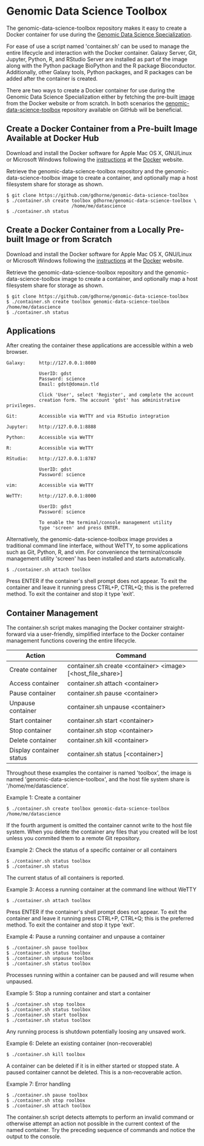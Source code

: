 # Genomic Data Science Toolbox

The genomic-data-science-toolbox repository makes it easy to create a Docker
container for use during the [Genomic Data Science Specialization](https://www.coursera.org/specializations/genomics).

For ease of use a script named 'container.sh' can be used to manage the entire 
lifecycle and interaction with the Docker container. Galaxy Server, Git, 
Jupyter, Python, R, and RStudio Server are installed as part of the image along 
with the Python package BioPython and the R package Bioconductor. Additionally, 
other Galaxy tools, Python packages, and R packages can be added after the 
container is created.

There are two ways to create a Docker container for use during the Genomic Data 
Science Specialization either by fetching the pre-built  [image](https://hub.docker.com/r/gdhorne/genomic-data-science-toolbox/) from the Docker website
or from scratch. In both scenarios the [genomic-data-science-toolbox](https://github.com/gdhorne/genomic-data-science-toolbox) repository
available on GitHub will be beneficial.

## Create a Docker Container from a Pre-built Image Available at Docker Hub 

Download and install the Docker software for Apple Mac OS X, GNU/Linux or 
Microsoft Windows following the  [instructions](http://docs.docker.com/linux/started/) at the [Docker](https://www.docker.com) website.

Retrieve the genomic-data-science-toolbox repository and the 
genomic-data-science-toolbox image to create a container, and optionally 
map a host filesystem share for storage as shown.

	$ git clone https://github.com/gdhorne/genomic-data-science-toolbox
	$ ./container.sh create toolbox gdhorne/genomic-data-science-toolbox \
							/home/me/datascience
	$ ./container.sh status

## Create a Docker Container from a Locally Pre-built Image or from Scratch

Download and install the Docker software for Apple Mac OS X, GNU/Linux or 
Microsoft Windows following the [instructions](http://docs.docker.com/linux/started/) at the [Docker](https://www.docker.com) website.

Retrieve the genomic-data-science-toolbox repository and the
genomic-data-science-toolbox image to create a container, and optionally 
map a host filesystem share for storage as shown.

	$ git clone https://github.com/gdhorne/genomic-data-science-toolbox
	$ ./container.sh create toolbox genomic-data-science-toolbox /home/me/datascience
	$ ./container.sh status

## Applications

After creating the container these applications are accessible within a web 
browser.

	Galaxy:		http://127.0.0.1:8080

				UserID: gdst
				Password: science
				Email: gdst@domain.tld

				Click 'User', select 'Register', and complete the account  
				creation form. The account 'gdst' has administrative privileges.

	Git:		Accessible via WeTTY and via RStudio integration

	Jupyter:	http://127.0.0.1:8888

	Python:		Accessible via WeTTY

	R:			Accessible via WeTTY

	RStudio:	http://127.0.0.1:8787

				UserID: gdst
				Password: science

	vim:		Accessible via WeTTY

	WeTTY:		http://127.0.0.1:8000

				UserID: gdst
				Password: science

				To enable the terminal/console management utility 
				type 'screen' and press ENTER.


Alternatively, the genomic-data-science-toolbox image provides a traditional 
command line interface, without WeTTY, to some applications such as Git, 
Python, R, and vim. For convenience the terminal/console management utility 
'screen' has been installed and starts automatically.

	$ ./container.sh attach toolbox

Press ENTER if the container's shell prompt does not appear. To exit the 
container and leave it running press CTRL+P, CTRL+Q; this is the preferred 
method. To exit the container and stop it type 'exit'.

## Container Management

The container.sh script makes managing the Docker container straight-forward 
via a user-friendly, simplified interface to the Docker container management 
functions covering the entire lifecycle. 

|Action|Command|
|------------------|----------------------------------------|
|Create container|container.sh create \<container\> \<image\> [\<host\_file\_share\>]|
|Access container|container.sh attach \<container\>|
|Pause container|container.sh pause \<container\>|
|Unpause container|container.sh unpause \<container\>|
|Start container|container.sh start \<container\>|
|Stop container|container.sh stop \<container\>|
|Delete container|container.sh kill \<container\>|
|Display container status|container.sh status [\<container\>]|

Throughout these examples the container is named 'toolbox', the image is
named 'genomic-data-science-toolbox', and the host file system share is
'/home/me/datascience'. 

Example 1: Create a container

	$ ./container.sh create toolbox genomic-data-science-toolbox /home/me/datascience

If the fourth argument is omitted the container cannot write to the host 
file system. When you delete the container any files that you created will 
be lost unless you commited them to a remote Git repository.

Example 2: Check the status of a specific container or all containers

    $ ./container.sh status toolbox
    $ ./container.sh status

The current status of all containers is reported.

Example 3: Access a running container at the command line without WeTTY

    $ ./container.sh attach toolbox

Press ENTER if the container's shell prompt does not appear. To exit the 
container and leave it running press CTRL+P, CTRL+Q; this is the preferred 
method. To exit the container and stop it type 'exit'.

Example 4: Pause a running container and unpause a container

    $ ./container.sh pause toolbox
    $ ./container.sh status toolbox
    $ ./container.sh unpause toolbox
    $ ./container.sh status toolbox

Processes running within a container can be paused and will resume when unpaused.

Example 5: Stop a running container and start a container

    $ ./container.sh stop toolbox
    $ ./container.sh status toolbox
    $ ./container.sh start toolbox
    $ ./container.sh status toolbox

Any running process is shutdown potentially loosing any unsaved work.

Example 6: Delete an existing container (non-recoverable)

	$ ./container.sh kill toolbox

A container can be deleted if it is in either started or stopped state. A 
paused container cannot be deleted. This is a non-recoverable action.

Example 7: Error handling

    $ ./container.sh pause toolbox
    $ ./container.sh stop roolbox
    $ ./container.sh attach toolbox

The container.sh script detects attempts to perform an invalid command or 
otherwise attempt an action not possible in the current context of the 
named container. Try the preceding sequence of commands and notice the 
output to the console.

